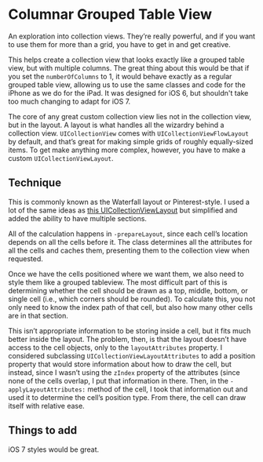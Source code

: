 

# Columnar Grouped Table View

An exploration into collection views. They’re really powerful, and if you want to use them for more than a grid, you have to get in and get creative.

This helps create a collection view that looks exactly like a grouped table view, but with multiple columns. The great thing about this would be that if you set the `numberOfColumns` to 1, it would behave exactly as a regular grouped table view, allowing us to use the same classes and code for the iPhone as we do for the iPad. It was designed for iOS 6, but shouldn't take too much changing to adapt for iOS 7.

The core of any great custom collection view lies not in the collection view, but in the layout. A layout is what handles all the wizardry behind a collection view. `UICollectionView` comes with `UICollectionViewFlowLayout` by default, and that’s great for making simple grids of roughly equally-sized items. To get make anything more complex, however, you have to make a custom `UICollectionViewLayout`.

## Technique

This is commonly known as the Waterfall layout or Pinterest-style. I used a lot of the same ideas as [this UICollectionViewLayout](https://github.com/chiahsien/UICollectionViewWaterfallLayout) but simplified and added the ability to have multiple sections.

All of the calculation happens in `-prepareLayout`, since each cell’s location depends on all the cells before it. The class determines all the attributes for all the cells and caches them, presenting them to the collection view when requested.

Once we have the cells positioned where we want them, we also need to style them like a grouped tableview. The most difficult part of this is determining whether the cell should be drawn as a top, middle, bottom, or single cell (i.e., which corners should be rounded). To calculate this, you not only need to know the index path of that cell, but also how many other cells are in that section.

This isn’t appropriate information to be storing inside a cell, but it fits much better inside the layout. The problem, then, is that the layout doesn’t have access to the cell objects, only to the `layoutAttributes` property. I considered subclassing `UICollectionViewLayoutAttributes` to add a position property that would store information about how to draw the cell, but instead, since I wasn’t using the `zIndex` property of the attributes (since none of the cells overlap, I put that information in there. Then, in the `-applyLayoutAttributes:` method of the cell, I took that information out and used it to determine the cell’s position type. From there, the cell can draw itself with relative ease.

## Things to add

iOS 7 styles would be great.
